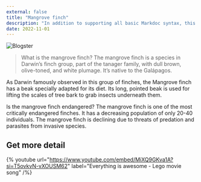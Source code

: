 ```yaml
---
external: false
title: "Mangrove finch"
description: "In addition to supporting all basic Markdoc syntax, this template also supports extended markdown syntax to render custom components."
date: 2022-11-01
---
```


![Blogster](/images/2.png)

>What is the mangrove finch? The mangrove finch is a species in Darwin’s finch group, part of the tanager family, with dull brown, olive-toned, and white plumage. It’s native to the Galápagos.

As Darwin famously observed in this group of finches, the Mangrove finch has a beak specially adapted for its diet. Its long, pointed beak is used for lifting the scales of tree bark to grab insects underneath them.

Is the mangrove finch endangered? The mangrove finch is one of the most critically endangered finches. It has a decreasing population of only 20-40 individuals. The mangrove finch is declining due to threats of predation and parasites from invasive species.

## Get more detail

{% youtube url="https://www.youtube.com/embed/MiXQ9GKva1A?si=T5ovkvN-vXOUSM62" label="Everything is awesome - Lego movie song" /%}





